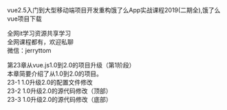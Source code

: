 vue2.5入门到大型移动端项目开发重构饿了么App实战课程2019(二期全),饿了么vue项目下载

全网it学习资源共享学习<br>全网课程都有，欢迎私聊<br>微信：jerryttom<br>

第23章从vue.js1.0到2.0的项目升级（第1阶段）<br> 本章简要介绍了从1.0到2.0的项目。<br> 23-1 1.0升级2.0的配置文件修改<br> 23-2 1.0升级2.0的源代码修改（顶部）<br> 23-3 1.0升级2.0的源代码修改（底部）